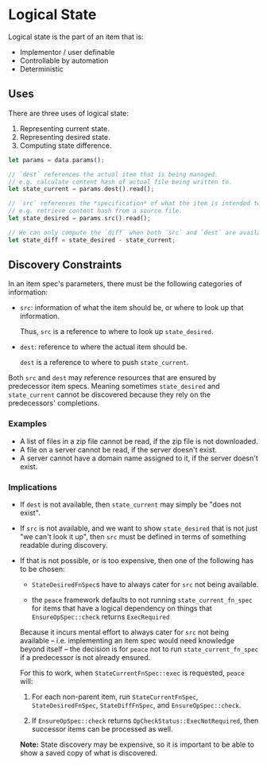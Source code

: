 # Logical State

Logical state is the part of an item that is:

* Implementor / user definable
* Controllable by automation
* Deterministic

## Uses

There are three uses of logical state:

1. Representing current state.
2. Representing desired state.
3. Computing state difference.

```rust ,ignore
let params = data.params();

// `dest` references the actual item that is being managed.
// e.g. calculate content hash of actual file being written to.
let state_current = params.dest().read();

// `src` references the *specification* of what the item is intended to be.
// e.g. retrieve content hash from a source file.
let state_desired = params.src().read();

// We can only compute the `diff` when both `src` and `dest` are available.
let state_diff = state_desired - state_current;
```

## Discovery Constraints

In an item spec's parameters, there must be the following categories of information:

* `src`: information of what the item should be, or where to look up that information.

    Thus, `src` is a reference to where to look up `state_desired`.

* `dest`: reference to where the actual item should be.

    `dest` is a reference to where to push `state_current`.

Both `src` and `dest` may reference resources that are ensured by predecessor item specs. Meaning sometimes `state_desired` and `state_current` cannot be discovered because they rely on the predecessors' completions.

### Examples

* A list of files in a zip file cannot be read, if the zip file is not downloaded.
* A file on a server cannot be read, if the server doesn't exist.
* A server cannot have a domain name assigned to it, if the server doesn't exist.

### Implications

* If `dest` is not available, then `state_current` may simply be "does not exist".
* If `src` is not available, and we want to show `state_desired` that is not just "we can't look it up", then `src` must be defined in terms of something readable during discovery.
* If that is not possible, or is too expensive, then one of the following has to be chosen:

    - `StateDesiredFnSpec`s have to always cater for `src` not being available.
    - the `peace` framework defaults to not running `state_current_fn_spec` for items that have a logical dependency on things that `EnsureOpSpec::check` returns `ExecRequired`

        <!--  -->

    Because it incurs mental effort to always cater for `src` not being available &ndash; i.e. implementing an item spec would need knowledge beyond itself &ndash; the decision is for `peace` not to run `state_current_fn_spec` if a predecessor is not already ensured.

    For this to work, when `StateCurrentFnSpec::exec` is requested, `peace` will:

    1. For each non-parent item, run `StateCurrentFnSpec`, `StateDesiredFnSpec`, `StateDiffFnSpec`, and `EnsureOpSpec::check`.
    2. If `EnsureOpSpec::check` returns `OpCheckStatus::ExecNotRequired`, then successor items can be processed as well.

        <!--  -->

    **Note:** State discovery may be expensive, so it is important to be able to show a saved copy of what is discovered.
